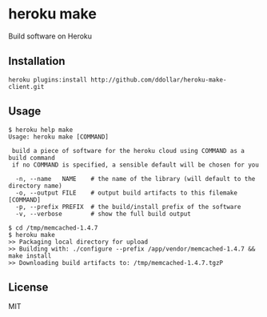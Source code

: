# heroku make

Build software on Heroku

## Installation

    heroku plugins:install http://github.com/ddollar/heroku-make-client.git

## Usage

    $ heroku help make
    Usage: heroku make [COMMAND]

     build a piece of software for the heroku cloud using COMMAND as a build command
     if no COMMAND is specified, a sensible default will be chosen for you

      -n, --name   NAME    # the name of the library (will default to the directory name)
      -o, --output FILE    # output build artifacts to this filemake [COMMAND]
      -p, --prefix PREFIX  # the build/install prefix of the software
      -v, --verbose        # show the full build output

    $ cd /tmp/memcached-1.4.7
    $ heroku make
    >> Packaging local directory for upload
    >> Building with: ./configure --prefix /app/vendor/memcached-1.4.7 && make install
    >> Downloading build artifacts to: /tmp/memcached-1.4.7.tgzP

## License

MIT
